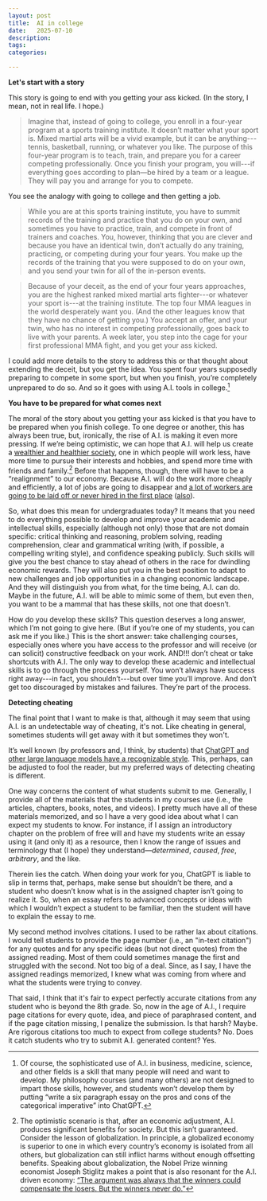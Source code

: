 ```yaml
---
layout: post
title:  AI in college
date:   2025-07-10
description: 
tags: 
categories:

---
```


**Let's start with a story**

This story is going to end with you getting your ass kicked. (In the story, I mean, not in real life. I hope.) 
> Imagine that, instead of going to college, you enroll in a four-year program at a sports training institute. It doesn’t matter what your sport is. Mixed martial arts will be a vivid example, but it can be anything---tennis, basketball, running, or whatever you like. The purpose of this four-year program is to teach, train, and prepare you for a career competing professionally. Once you finish your program, you will---if everything goes according to plan—be hired by a team or a league. They will pay you and arrange for you to compete. 

You see the analogy with going to college and then getting a job.

> While you are at this sports training institute, you have to summit records of the training and practice that you do on your own, and sometimes you have to practice, train, and compete in front of trainers and coaches. You, however, thinking that you are clever and because you have an identical twin, don’t actually do any training, practicing, or competing during your four years. You make up the records of the training that you were supposed to do on your own, and you send your twin for all of the in-person events.

> Because of your deceit, as the end of your four years approaches, you are the highest ranked mixed martial arts fighter---or whatever your sport is---at the training institute. The top four MMA leagues in the world desperately want you. (And the other leagues know that they have no chance of getting you.) You accept an offer, and your twin, who has no interest in competing professionally, goes back to live with your parents. A week later, you step into the cage for your first professional MMA fight, and you get your ass kicked.
 
I could add more details to the story to address this or that thought about extending the deceit, but you get the idea. You spent four years supposedly preparing to compete in some sport, but when you finish, you’re completely unprepared to do so. And so it goes with using A.I. tools in college.[^1]

[^1]: Of course, the sophisticated use of A.I. in business, medicine, science, and other fields is a skill that many people will need and want to develop. My philosophy courses (and many others) are not designed to impart those skills, however, and students won’t develop them by putting “write a six paragraph essay on the pros and cons of the categorical imperative” into ChatGPT.


**You have to be prepared for what comes next**
 
The moral of the story about you getting your ass kicked is that you have to be prepared when you finish college. To one degree or another, this has always been true, but, ironically, the rise of A.I. is making it even more pressing. If we’re being optimistic, we can hope that A.I. will help us create a [wealthier and healthier society](https://www.darioamodei.com/essay/machines-of-loving-grace), one in which people will work less, have more time to pursue their interests and hobbies, and spend more time with friends and family.[^2] 
Before that happens, though, there will have to be a “realignment” to our economy. Because A.I. will do the work more cheaply and efficiently, a lot of jobs are going to disappear and [a lot of workers are going to be laid off or never hired in the first place](https://www.nytimes.com/2025/05/19/opinion/linkedin-ai-entry-level-jobs.html) ([also](https://www.wsj.com/lifestyle/careers/ai-entry-level-jobs-graduates-b224d624)).


[^2]: The optimistic scenario is that, after an economic adjustment, A.I. produces significant benefits for society. But this isn’t guaranteed. Consider the lesson of globalization. In principle, a globalized economy is superior to one in which every country’s economy is isolated from all others, but globalization can still inflict harms without enough offsetting benefits. Speaking about globalization, the Nobel Prize winning economist Joseph Stiglitz makes a point that is also resonant for the A.I. driven economy: [“The argument was always that the winners could compensate the losers. But the winners never do.”](https://www.nytimes.com/2015/05/18/business/a-decade-later-loss-of-maytag-factory-still-resonates.html)


So, what does this mean for undergraduates today? It means that you need to do everything possible to develop and improve your academic and intellectual skills, especially (although not only) those that are not domain specific: critical thinking and reasoning, problem solving, reading comprehension, clear and grammatical writing (with, if possible, a compelling writing style), and confidence speaking publicly. Such skills will give you the best chance to stay ahead of others in the race for dwindling economic rewards. They will also put you in the best position to adapt to new challenges and job opportunities in a changing economic landscape. And they will distinguish you from what, for the time being, A.I. can do. Maybe in the future, A.I. will be able to mimic some of them, but even then, you want to be a mammal that has these skills, not one that doesn’t.

How do you develop these skills? This question deserves a long answer, which I’m not going to give here. (But if you’re one of my students, you can ask me if you like.) This is the short answer: take challenging courses, especially ones where you have access to the professor and will receive (or can solicit) constructive feedback on your work. AND!!! don’t cheat or take shortcuts with A.I. The only way to develop these academic and intellectual skills is to go through the process yourself. You won’t always have success right away---in fact, you shouldn’t---but over time you’ll improve. And don’t get too discouraged by mistakes and failures. They’re part of the process. 


**Detecting cheating**

The final point that I want to make is that, although it may seem that using A.I. is an undetectable way of cheating, it's not. Like cheating in general, sometimes students will get away with it but sometimes they won't.

It’s well known (by professors and, I think, by students) that [ChatGPT and other large language models have a recognizable style](https://seanjkernan.substack.com/p/13-signs-you-used-chatgpt-to-write). This, perhaps, can be adjusted to fool the reader, but my preferred ways of detecting cheating is different.

One way concerns the content of what students submit to me. Generally, I provide all of the materials that the students in my courses use (i.e., the articles, chapters, books, notes, and videos). I pretty much have all of these materials memorized, and so I have a very good idea about what I can expect my students to know. For instance, if I assign an introductory chapter on the problem of free will and have my students write an essay using it (and only it) as a resource, then I know the range of issues and terminology that (I hope) they understand&mdash;_determined_, _caused_, _free_, _arbitrary_, and the like. 

Therein lies the catch. When doing your work for you, ChatGPT is liable to slip in terms that, perhaps, make sense but shouldn’t be there, and a student who doesn’t know what is in the assigned chapter isn’t going to realize it. So, when an essay refers to advanced concepts or ideas with which I wouldn’t expect a student to be familiar, then the student will have to explain the essay to me. 

My second method involves citations. I used to be rather lax about citations. I would tell students to provide the page number (i.e., an "in-text citation") for any quotes and for any specific ideas (but not direct quotes) from the assigned reading. Most of them could sometimes manage the first and struggled with the second. Not too big of a deal. Since, as I say, I have the assigned readings memorized, I knew what was coming from where and what the students were trying to convey. 

That said, I think that it's fair to expect perfectly accurate citations from any student who is beyond the 8th grade. So, now in the age of A.I., I require page citations for every quote, idea, and piece of paraphrased content, and if the page citation missing, I penalize the submission. Is that harsh? Maybe. Are rigorous citations too much to expect from college students? No. Does it catch students who try to submit A.I. generated content? Yes.